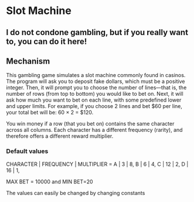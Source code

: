 # Slot Machine 

## I do not condone gambling, but if you really want to, you can do it here!

## Mechanism

This gambling game simulates a slot machine commonly found in casinos.
The program will ask you to deposit fake dollars, which must be a positive integer. Then, it will prompt you to choose the number of lines—that is, the number of rows (from top to bottom) you would like to bet on.
Next, it will ask how much you want to bet on each line, with some predefined lower and upper limits.
For example, if you choose 2 lines and bet $60 per line, your total bet will be:
60 × 2 = $120.

You win money if a row (that you bet on) contains the same character across all columns.
Each character has a different frequency (rarity), and therefore offers a different reward multiplier.

### Default values
CHARACTER | FREQUENCY | MULTIPLIER =
A        |     3     |    8,
B        |     6     |    4,
C        |     12    |    2,
D        |     16    |    1,

MAX BET = 10000 and MIN BET=20

The values can easily be changed by changing constants 

